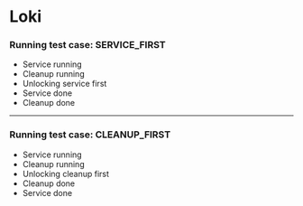 # Loki

### Running test case: SERVICE_FIRST
- Service running  
- Cleanup running  
- Unlocking service first  
- Service done  
- Cleanup done  

---

### Running test case: CLEANUP_FIRST
- Service running  
- Cleanup running  
- Unlocking cleanup first  
- Cleanup done  
- Service done
